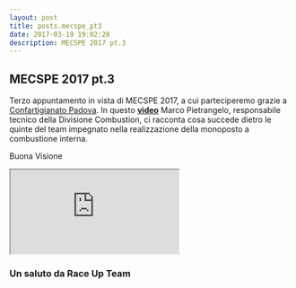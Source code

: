 ```yaml
---
layout: post
title: posts.mecspe_pt3
date: 2017-03-19 19:02:28
description: MECSPE 2017 pt.3
---
```


## MECSPE  2017 pt.3
Terzo appuntamento in vista di MECSPE 2017, a cui parteciperemo grazie a [Confartigianato Padova](http://www.upa.padova.it/sp/home-it.3sp). In questo [**video**](https://youtu.be/8GvOrqkJuNs) Marco Pietrangelo, responsabile tecnico della Divisione Combustion, ci racconta cosa succede dietro le quinte del team impegnato nella realizzazione della monoposto a combustione interna.


Buona Visione
<iframe src="https://youtube.com/embed/8GvOrqkJuNs" onload="this.width=screen.width * 0.5; this.height=screen.height * 0.5;"></iframe>


### Un saluto da **Race Up Team**
